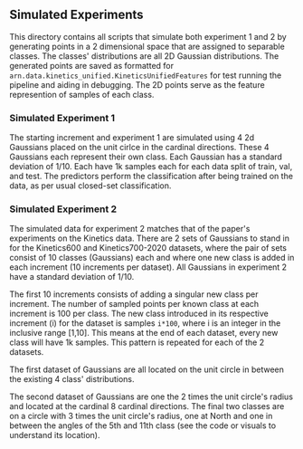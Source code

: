 ## Simulated Experiments

This directory contains
all scripts that simulate both experiment 1 and 2 by generating points in a 2 dimensional space that are assigned to separable classes.
The classes' distributions are all 2D Gaussian distributions.
The generated points are saved as formatted for `arn.data.kinetics_unified.KineticsUnifiedFeatures` for test running the pipeline and aiding in debugging.
The 2D points serve as the feature represention of samples of each class.

### Simulated Experiment 1

The starting increment and experiment 1 are simulated using 4 2d Gaussians placed on the unit cirlce in the cardinal directions.
These 4 Gaussians each represent their own class.
Each Gaussian has a standard deviation of 1/10.
Each have 1k samples each for each data split of train, val, and test.
The predictors perform the classification after being trained on the data, as per usual closed-set classification.

### Simulated Experiment 2

The simulated data for experiment 2 matches that of the paper's experiments on the Kinetics data.
There are 2 sets of Gaussians to stand in for the Kinetics600 and Kinetics700-2020 datasets, where the pair of sets consist of 10 classes (Gaussians) each and where one new class is added in each increment (10 increments per dataset).
All Gaussians in experiment 2 have a standard deviation of 1/10.

The first 10 increments consists of adding a singular new class per increment.
The number of sampled points per known class at each increment is 100 per class.
The new class introduced in its respective increment (i) for the dataset is samples `i*100`, where i is an integer in the inclusive range [1,10].
This means at the end of each dataset, every new class will have 1k samples.
This pattern is repeated for each of the 2 datasets.

The first dataset of Gaussians are all located on the unit circle in between the existing 4 class' distributions.

The second dataset of Gaussians are one the 2 times the unit circle's radius and located at the cardinal 8 cardinal directions.
The final two classes are on a circle with 3 times the unit circle's radius, one at North and one in between the angles of the 5th and 11th class (see the code or visuals to understand its location).
